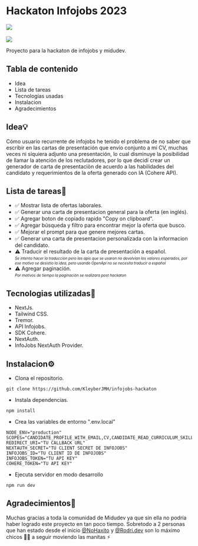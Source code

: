# Hackaton Infojobs 2023
![](https://api.checklyhq.com/v1/badges/checks/d94b200b-8628-4f99-894f-e2dcf907f872?style=for-the-badge&theme=dark) <br><br>
[![](https://img.shields.io/badge/-Demo-lightgreen?style=for-the-badge&theme=dark)](https://infojobs-hackaton-kleyberjmh.vercel.app/)

Proyecto para la hackaton de infojobs y midudev.<br>
## Tabla de contenido
 - Idea
 - Lista de tareas
 - Tecnologías usadas
 - Instalacion
 - Agradecimientos

## Idea💡
Cómo usuario recurrente de infojobs he tenido el problema de no saber que escribir en las cartas de presentación que envío conjunto a mi CV, muchas veces ni siquiera adjunto una presentación, lo cual disminuye la posibilidad de llamar la atención de los reclutadores, por lo que decidí crear un generador de carta de presentaciòn de acuerdo a las habilidades del candidato y requerimientos de la oferta generado con IA (Cohere API).

## Lista de tareas📆
- ✅ Mostrar lista de ofertas laborales.<br>
- ✅ Generar una carta de presentacion general para la oferta (en inglés).<br>
- ✅ Agregar boton de copiado rapido "Copy on clipboard".<br>
- ✅ Agregar búsqueda y filtro para encontrar mejor la oferta que busco.<br>
- ✅ Mejorar el prompt para que genere mejores cartas.<br>
- ✅ Generar una carta de presentacion personalizada con la informacion del candidato.<br>
- ⚠️ Traducir el resultado de la carta de presentación a español.<br>
<font size='1'>*Se intento hacer la traduccion pero las apis que se usaron no devolvian los valores esperados, por ese motivo se desistio la idea, pero usando OpenApi no se necesita traducir a español*</font> <br>
- ⚠️ Agregar paginación.<br>
<font size='1'>*Por motivos de tiempo la paginación se realizara post hackaton*</font><br>

## Tecnologias utilizadas🚀
- NextJs. <br>
- Tailwind CSS. <br>
- Tremor.<br>
- API Infojobs. <br>
- SDK Cohere.<br>
- NextAuth. <br>
- InfoJobs NextAuth Provider. <br>

## Instalacion⚙️
- Clona el repositorio.
```
git clone https://github.com/KleyberJMH/infojobs-hackaton
```
- Instala dependencias.
```
npm install
```
- Crea las variables de entorno ".env.local"
```
NODE_ENV="production"
SCOPES="CANDIDATE_PROFILE_WITH_EMAIL,CV,CANDIDATE_READ_CURRICULUM_SKILLS"
REDIRECT_URI="TU CALLBACK URL"
NEXTAUTH_SECRET="TU CLIENT SECRET DE INFOJOBS"
INFOJOBS_ID="TU CLIENT ID DE INFOJOBS"
INFOJOBS_TOKEN="TU API KEY"
COHERE_TOKEN="TU API KEY"
```
- Ejecuta servidor en modo desarrollo
```
npm run dev
```

## Agradecimientos💬
Muchas gracias a toda la comunidad de Midudev ya que sin ella no podría haber logrado este proyecto en tan poco tiempo.
Sobretodo a 2 personas que han estado desde el inicio [@NoHaxito](https://github.com/NoHaxito) y [@Rodri.dev](https://github.com/RodriDev23) son lo máximo chicos ✌🏼 a seguir moviendo las manitas ⚡
